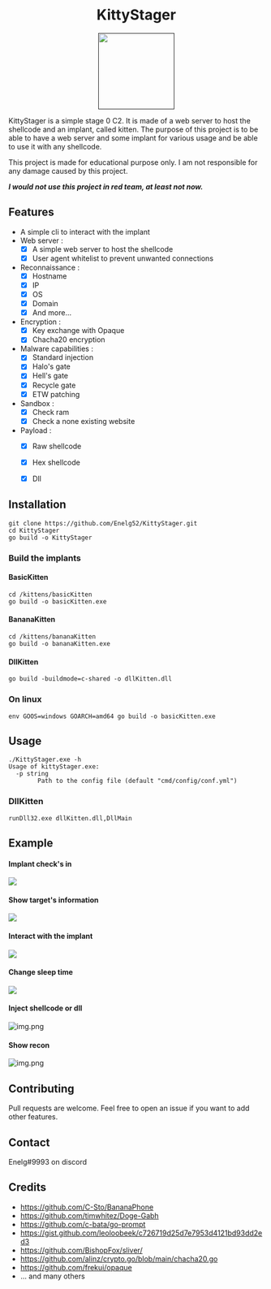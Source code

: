 <h1 align="center">
    KittyStager
</h1>

<p align="center">
  <a href="" rel="noopener">
 <img width=150px height=150px src="./img/chat.png"> </a>
</p>


KittyStager is a simple stage 0 C2. It is made of a web server to host the shellcode and an implant, called kitten.
The purpose of this project is to be able to have a web server and some implant for various usage and be 
able to use it with any shellcode.

This project is made for educational purpose only. I am not responsible for any damage caused by this project.

***I would not use this project in red team, at least not now.***


## Features
- A simple cli to interact with the implant
- Web server :
  - [x] A simple web server to host the shellcode
  - [x] User agent whitelist to prevent unwanted connections
- Reconnaissance :
    - [x] Hostname
    - [x] IP
    - [x] OS
    - [x] Domain
    - [x] And more...
- Encryption :
  - [x] Key exchange with Opaque
  - [x] Chacha20 encryption
- Malware capabilities :
  - [x] Standard injection
  - [x] Halo's gate
  - [x] Hell's gate
  - [x] Recycle gate
  - [x] ETW patching
- Sandbox :
  - [x] Check ram
  - [x] Check a none existing website
- Payload :
  - [x] Raw shellcode
  - [x] Hex shellcode
  - [x] Dll


## Installation
```
git clone https://github.com/Enelg52/KittyStager.git
cd KittyStager
go build -o KittyStager
```
### Build the implants
#### BasicKitten
```
cd /kittens/basicKitten
go build -o basicKitten.exe
```
#### BananaKitten
```
cd /kittens/bananaKitten
go build -o bananaKitten.exe
```
#### DllKitten
```
go build -buildmode=c-shared -o dllKitten.dll
```
### On linux
```
env GOOS=windows GOARCH=amd64 go build -o basicKitten.exe
```

## Usage

```
./KittyStager.exe -h
Usage of kittyStager.exe:
  -p string
        Path to the config file (default "cmd/config/conf.yml")
```
### DllKitten
```
runDll32.exe dllKitten.dll,DllMain
```

## Example
#### Implant check's in
![](/img/KittyCheckin.png)
#### Show target's information
![](/img/KittyTarget.png)
#### Interact with the implant
![](/img/KittyInteract.png)
#### Change sleep time
![](/img/KittySleep.png)
#### Inject shellcode or dll
![img.png](img/KittyShellcode.png)
#### Show recon
![img.png](img/KittyRecon.png)

## Contributing

Pull requests are welcome. Feel free to open an issue if you want to add other features.

## Contact
Enelg#9993 on discord

## Credits
- https://github.com/C-Sto/BananaPhone
- https://github.com/timwhitez/Doge-Gabh
- https://github.com/c-bata/go-prompt
- https://gist.github.com/leoloobeek/c726719d25d7e7953d4121bd93dd2ed3
- https://github.com/BishopFox/sliver/
- https://github.com/alinz/crypto.go/blob/main/chacha20.go
- https://github.com/frekui/opaque
- ... and many others
